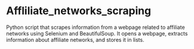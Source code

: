 # Affliliate_networks_scraping
 Python script that scrapes information from a webpage related to affiliate networks using Selenium and BeautifulSoup. It opens a webpage, extracts information about affiliate networks, and stores it in lists.
